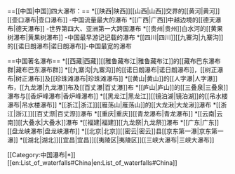 ==[[中国|中国]]四大瀑布：==
*[[陕西|陕西]][[山西|山西]]交界的[[黄河|黄河]][[壶口瀑布|壶口瀑布]] -中国流量最大的瀑布
*[[广西|广西]]中越边境的[[德天瀑布|德天瀑布]] -世界第四大、亚洲第一大跨国瀑布
*[[贵州|贵州]]白水河的[[黄果树瀑布|黄果树瀑布]] -中国最早游记记载的瀑布
*[[四川|四川]][[九寨沟|九寨沟]]的[[诺日朗瀑布|诺日朗瀑布]]-中国最宽的瀑布

==中国著名瀑布==
*[[西藏|西藏]][[雅鲁藏布江|雅鲁藏布江]]的[[藏布巴东瀑布群|藏布巴东瀑布群]]
*[[九寨沟|九寨沟]]的[[诺日朗瀑布|诺日朗瀑布]]，[[树正瀑布|树正瀑布]]及[[珍珠滩瀑布|珍珠滩瀑布]]
*[[黄山|黄山]]的[[人字瀑|人字瀑]]布，[[九龙瀑|九龙瀑]]布及[[百丈瀑|百丈瀑]]布
*[[庐山|庐山]]的[[三叠泉|三叠泉]]瀑布与[[香炉峰瀑布|香炉峰瀑布]]
*[[黑龙江|黑龙江]][[镜泊湖|镜泊湖]]的[[吊水楼瀑布|吊水楼瀑布]] 
*[[浙江|浙江]][[雁荡山|雁荡山]]的[[大龙湫|大龙湫]]瀑布 
*[[浙江|浙江]][[百丈漈|百丈漈]]瀑布
*[[重庆|重庆]][[青龙瀑布|青龙瀑布]]
*[[云南|云南]][[大叠水|大叠水]]瀑布
*[[福建|福建]][[九龙祭|九龙祭]]瀑布
*[[广东|广东]][[盘龙峡瀑布|盘龙峡瀑布]]
*[[北京|北京]][[密云|密云]]县[[京东第一瀑|京东第一瀑]]
*[[湖北|湖北]][[宜昌|宜昌]][[夷陵区|夷陵区]][[三峡大瀑布|三峡大瀑布]]


[[Category:中国瀑布|*]]
[[en:List_of_waterfalls#China|en:List_of_waterfalls#China]]